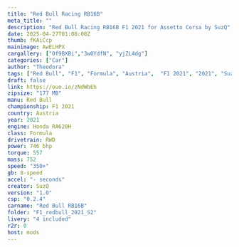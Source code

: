 ```yaml
---
title: "Red Bull Racing RB16B"
meta_title: ""
description: "Red Bull Racing RB16B F1 2021 for Assetto Corsa by SuzQ"
date: 2025-04-27T01:08:00Z
thumb: fKAiCcp
mainimage: AwELHPX
cargallery: ["Of9BXBi","3w0YdfN", "yjZL4dg"]
categories: ["Car"]
author: "Theodora"
tags: ["Red Bull", "F1", "Formula", "Austria",  "F1 2021", "2021", "SuzQ"]
draft: false
link: https://ouo.io/zNdWbEh
zipsize: "177 MB"
manu: Red Bull
championship: F1 2021
country: Austria
year: 2021
engine: Honda RA620H
class: Formula
drivetrain: RWD
power: 746 bhp 
torque: 557
mass: 752
speed: "350+"
gb: 8-speed
accel: "- seconds"
creator: SuzQ
version: "1.0"
csp: "0.2.4"
carname: "Red Bull RB16B"
folder: "F1_redbull_2021_S2"
livery: "4 included"
r2r: 0
host: mods
---
```

